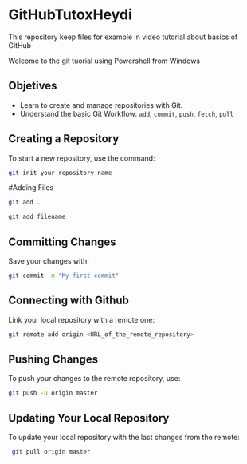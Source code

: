 # GitHubTutoxHeydi
This repository keep files for example in video tutorial about basics of GitHub

Welcome to the git tuorial using Powershell from Windows

## Objetives

- Learn to create and manage repositories with Git.
- Understand the basic Git Workflow: `add`, `commit`, `push`, `fetch`, `pull`

## Creating a Repository

To start a new repository, use the command:

```bash
git init your_repository_name
```

#Adding Files
```bash
git add .

git add filename
```

## Committing Changes
Save your changes with:

```bash
git commit -m "My first commit"
```

## Connecting with Github
Link your local repository with a remote one:

```bash
git remote add origin <URL_of_the_remote_repository>
```

## Pushing Changes
To push your changes to the remote repository, use:

```bash
git push -u origin master
```

## Updating Your Local Repository
To update your local repository with the last changes from the remote:

```bash
 git pull origin master
```



